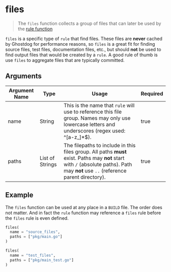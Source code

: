 # files
> The `files` function collects a group of files that can later be used by the [rule function](./rule.md)

`files` is a specific type of `rule` that find files. These files are **never** cached by Ghostdog for performance reasons, so `files` is a great fit for finding source files, test files, documentation files, etc., but should **not** be used to find output files that would be created by a `rule`. A good rule of thumb is use `files` to aggregate files that are typically committed.

## Arguments

| Argument Name | Type | Usage | Required |
| ------------- | ---- | ----- | -------- |
| name          | String | This is the name that `rule` will use to reference this file group. Names may only use lowercase letters and underscores (regex used: ^[a-z\_]*$). | true |
| paths         | List of Strings | The filepaths to include in this files group. All paths **must** exist. Paths may **not** start with `/` (absolute paths). Path may **not** use `..` (reference parent directory). | true |

## Example

The `files` function can be used at any place in a `BUILD` file. The order does not matter. And in fact the `rule` function may reference a `files` rule before the `files` rule is even defined.

```python
files(
  name = "source_files",
  paths = ["pkg/main.go"]
)

files(
  name = "test_files",
  paths = ["pkg/main_test.go"]
)
```
